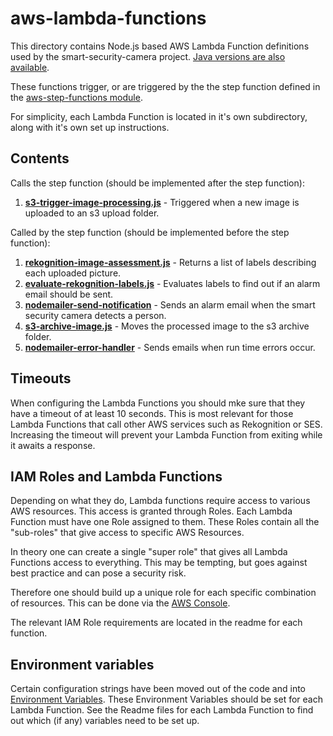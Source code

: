 # aws-lambda-functions

This directory contains Node.js based AWS Lambda Function definitions used by the smart-security-camera project.  [Java versions are also available](https://github.com/markwest1972/smart-security-camera-java).

These functions trigger, or are triggered by the the step function defined in the [aws-step-functions module](https://github.com/markwest1972/smart-security-camera/tree/master/aws-step-functions).

For simplicity, each Lambda Function is located in it's own subdirectory, along with it's own set up instructions.

## Contents

Calls the step function (should be implemented after the step function):

1. **[s3-trigger-image-processing.js](https://github.com/markwest1972/smart-security-camera/tree/master/aws-lambda-functions/s3-trigger-image-processing)** - Triggered when a new image is uploaded to an s3 upload folder.  

Called by the step function (should be implemented before the step function):

1. **[rekognition-image-assessment.js](https://github.com/markwest1972/smart-security-camera/tree/master/aws-lambda-functions/rekognition-image-assessment)** - Returns a list of labels describing each uploaded picture.
2. **[evaluate-rekognition-labels.js](https://github.com/markwest1972/smart-security-camera/tree/master/aws-lambda-functions/evaluate-rekognition-labels)** - Evaluates labels to find out if an alarm email should be sent.
3. **[nodemailer-send-notification](https://github.com/markwest1972/smart-security-camera/tree/master/aws-lambda-functions/nodemailer-send-notification)** - Sends an alarm email when the smart security camera detects a person.
4. **[s3-archive-image.js](https://github.com/markwest1972/smart-security-camera/tree/master/aws-lambda-functions/s3-archive-image)** - Moves the processed image to the s3 archive folder.
5. **[nodemailer-error-handler](https://github.com/markwest1972/smart-security-camera/tree/master/aws-lambda-functions/nodemailer-error-handler)** - Sends emails when run time errors occur.

## Timeouts

When configuring the Lambda Functions you should mke sure that they have a timeout of at least 10 seconds.  This is most relevant for those Lambda Functions that call other AWS services such as Rekognition or SES.  Increasing the timeout will prevent your Lambda Function from exiting while it awaits a response.

## IAM Roles and Lambda Functions

Depending on what they do, Lambda functions require access to various AWS resources. This access is granted through Roles. Each Lambda Function must have one Role assigned to them. These Roles contain all the "sub-roles" that give access to specific AWS Resources.

In theory one can create a single "super role" that gives all Lambda Functions access to everything. This may be tempting, but goes against best practice and can pose a security risk.

Therefore one should build up a unique role for each specific combination of resources.  This can be done via the [AWS Console](https://aws.amazon.com/console/).  

The relevant IAM Role requirements are located in the readme for each function.

## Environment variables

Certain configuration strings have been moved out of the code and into [Environment Variables](http://docs.aws.amazon.com/lambda/latest/dg/env_variables.html).  These Environment Variables should be set for each Lambda Function.  See the Readme files for each Lambda Function to find out which (if any) variables need to be set up.

